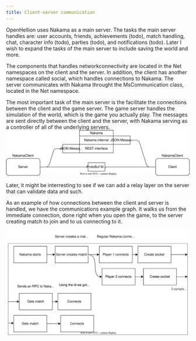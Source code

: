 ```yaml
---
title: Client-server communication
---
```


OpenHellion uses Nakama as a main server. The tasks the main server handles are: user accounts, friends, achievements (todo), match handling, chat, character info (todo), parties (todo), and notifications (todo). Later I wish to expand the tasks of the main server to include saving the world and more.

The components that handles networkconnectivity are located in the Net namespaces on the client and the server. In addition, the client has another namespace called social, which handles connections to Nakama. The server communicates with Nakama throught the MsCommunication class, located in the Net namespace.

The most important task of the main server is the facilitate the connections between the client and the game server. The game server handles the simulation of the world, which is the game you actually play. The messages are sent directly between the client and the server, with Nakama serving as a controller of all of the underlying servers.
![A diagram showing how the clients and servers interact with Nakama.](res/ClientServer.drawio.svg)

Later, it might be interresting to see if we can add a relay layer on the server that can validate data and such.

As an example of how connections between the client and server is handled, we have the communications example graph. It walks us from the immediate connection, done right when you open the game, to the server creating match to join and to us connecting to it.

![An example of how connections between client and server is handled.](res/CommunicationExample.drawio.svg)
